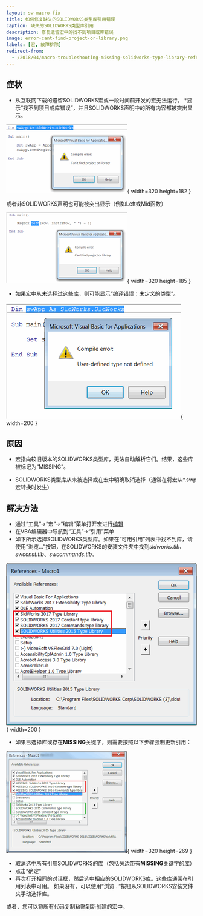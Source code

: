 ```yaml
---
layout: sw-macro-fix
title: 如何修复缺失的SOLIDWORKS类型库引用错误
caption: 缺失的SOLIDWORKS类型库引用
description: 修复遗留宏中的找不到项目或库错误
image: error-cant-find-project-or-library.png
labels: [宏, 故障排除]
redirect-from:
  - /2018/04/macro-troubleshooting-missing-solidworks-type-library-references.html
---
```

## 症状

* 从互联网下载的遗留SOLIDWORKS宏或一段时间前开发的宏无法运行。
*显示“找不到项目或库错误”，并且SOLIDWORKS声明中的所有内容都被突出显示。

![运行宏时显示找不到项目或库错误](error-cant-find-project-or-library.png){ width=320 height=182 }

或者非SOLIDWORKS声明也可能被突出显示（例如Left或Mid函数）

![VBA中Left函数显示找不到项目或库错误](error-cant-find-project-or-library-left.png){ width=320 height=185 }

* 如果宏中从未选择过这些库，则可能显示“编译错误：未定义的类型”。

![编译错误：未定义的类型](compile-error-user-defined-type-not-defined.png){ width=200 }

## 原因

* 宏指向较旧版本的SOLIDWORKS类型库，无法自动解析它们。结果，这些库被标记为“MISSING”。

* SOLIDWORKS类型库从未被选择或在宏中明确取消选择（通常在将宏从*.swp宏转换时发生）

## 解决方法

* 通过“工具”->“宏”->“编辑”菜单打开宏进行[编辑](https://help.solidworks.com/2017/english/solidworks/sldworks/t_edit_macro.htm)
* 在VBA编辑器中导航到“工具”->“引用”菜单
* 如下所示选择SOLIDWORKS类型库。如果在“可用引用”列表中找不到库，请使用“浏览...”按钮，在SOLIDWORKS的安装文件夹中找到*sldworks.tlb*、*swconst.tlb*、*swcommands.tlb*。

![所需的SOLIDWORKS类型库](selected-sw-references.png){ width=200 }

* 如果已选择库或存在**MISSING**关键字，则需要按照以下步骤强制更新引用：

![VBA宏中缺失引用列表](fix-update-vba-references.png){ width=320 height=269 }

* 取消选中所有引用SOLIDWORKS的库（包括旁边带有**MISSING**关键字的库）
* 点击“确定”
* 再次打开相同的对话框，然后选中相应的SOLIDWORKS库。这些库通常在引用列表中可用。
如果没有，可以使用“浏览...”按钮从SOLIDWORKS安装文件夹手动选择库。

或者，您可以将所有代码复制粘贴到新创建的宏中。